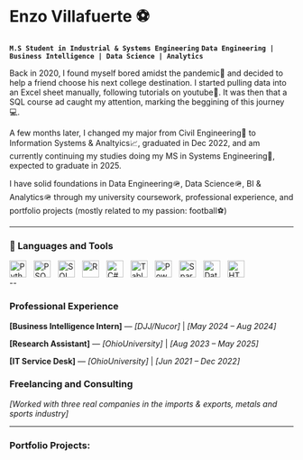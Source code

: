 # Enzo Villafuerte ⚽

**`M.S Student in Industrial & Systems Engineering`**
**`Data Engineering | Business Intelligence | Data Science | Analytics`**

Back in 2020, I found myself bored amidst the pandemic🦠 and decided to help a friend choose his next college destination. I started pulling data into an Excel sheet manually, following tutorials on youtube📼. It was then that a SQL course ad caught my attention, marking the beggining of this journey💻.

A few months later, I changed my major from Civil Engineering👷 to Information Systems & Analtyics📈, graduated in Dec 2022, and am currently continuing my studies doing my MS in Systems Engineering🧮, expected to graduate in 2025.

I have solid foundations in Data Engineering🪖, Data Science🪖, BI & Analytics🪖 through my university coursework, professional experience, and portfolio projects (mostly related to my passion: football⚽)

---

### 🧰 Languages and Tools

<img align="left" alt="Python" width="30px" style="padding-right:10px;" src="https://cdn.jsdelivr.net/gh/devicons/devicon/icons/python/python-plain.svg" />
<img align="left" alt="PSQL" width="30px" style="padding-right:10px;" src="https://cdn.jsdelivr.net/gh/devicons/devicon/icons/postgresql/postgresql-original.svg" />
<img align="left" alt="SQL" width="30px" style="padding-right:10px;" src="https://cdn.jsdelivr.net/gh/devicons/devicon@latest/icons/azuresqldatabase/azuresqldatabase-original.svg" />
<img align="left" alt="R" width="30px" style="padding-right:10px;" src="https://cdn.jsdelivr.net/gh/devicons/devicon/icons/r/r-original.svg" />
<img align="left" alt="C#" width="30px" style="padding-right:10px;" src="https://cdn.jsdelivr.net/gh/devicons/devicon/icons/csharp/csharp-original.svg" />
<img align="left" alt="Tableau" width="30px" style="padding-right:10px;" src="https://cdn.worldvectorlogo.com/logos/tableau-software.svg" />
<img align="left" alt="PowerBi" width="30px" style="padding-right:10px;" src="https://cdn.worldvectorlogo.com/logos/power-bi.svg" />
<img align="left" alt="Spark" width="30px" style="padding-right:10px;" src="https://cdn.jsdelivr.net/gh/devicons/devicon@latest/icons/apachespark/apachespark-original-wordmark.svg" />
<img align="left" alt="Databricks" width="30px" style="padding-right:10px;" src="https://www.vectorlogo.zone/logos/databricks/databricks-icon.svg" />
<img align="left" alt="HTML" width="30px" style="padding-right:10px;" src="https://cdn.jsdelivr.net/gh/devicons/devicon/icons/html5/html5-plain.svg" />
<br />

--

###  Professional Experience

**[Business Intelligence Intern]** — *[DJJ/Nucor]* | *[May 2024 – Aug 2024]*

**[Research Assistant]** — *[OhioUniversity]* | *[Aug 2023 – May 2025]*

**[IT Service Desk]** — *[OhioUniversity]* | *[Jun 2021 – Dec 2022]*

###  Freelancing and Consulting
*[Worked with three real companies in the imports & exports, metals and sports industry]*

---

###  Portfolio Projects:
<!--
**enzovillafuerte/enzovillafuerte** is a ✨ _special_ ✨ repository because its `README.md` (this file) appears on your GitHub profile.

Here are some ideas to get you started:

- 🔭 I’m currently working on ...
- 🌱 I’m currently learning ...
- 👯 I’m looking to collaborate on ...
- 🤔 I’m looking for help with ...
- 💬 Ask me about ...
- 📫 How to reach me: ...
- 😄 Pronouns: ...
- ⚡ Fun fact: ...
-->

